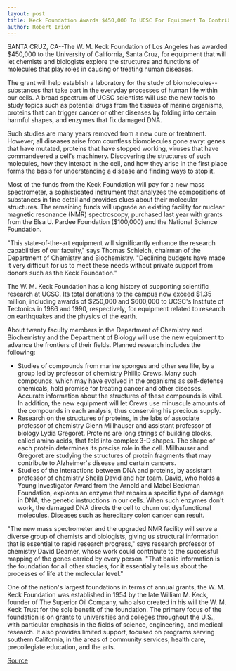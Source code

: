 ```yaml
---
layout: post
title: Keck Foundation Awards $450,000 To UCSC For Equipment To Contribute To Basic Studies Of Diseases
author: Robert Irion
---
```


SANTA CRUZ, CA--The W. M. Keck Foundation of Los Angeles has  awarded $450,000 to the University of California, Santa Cruz, for  equipment that will let chemists and biologists explore the  structures and functions of molecules that play roles in causing or  treating human diseases.

The grant will help establish a laboratory for the study of  biomolecules--substances that take part in the everyday processes  of human life within our cells. A broad spectrum of UCSC scientists  will use the new tools to study topics such as potential drugs from  the tissues of marine organisms, proteins that can trigger cancer or  other diseases by folding into certain harmful shapes, and enzymes  that fix damaged DNA.

Such studies are many years removed from a new cure or  treatment. However, all diseases arise from countless biomolecules  gone awry: genes that have mutated, proteins that have stopped  working, viruses that have commandeered a cell's machinery.  Discovering the structures of such molecules, how they interact in  the cell, and how they arise in the first place forms the basis for  understanding a disease and finding ways to stop it.

Most of the funds from the Keck Foundation will pay for a new  mass spectrometer, a sophisticated instrument that analyzes the  compositions of substances in fine detail and provides clues about  their molecular structures. The remaining funds will upgrade an  existing facility for nuclear magnetic resonance (NMR) spectroscopy,  purchased last year with grants from the Elsa U. Pardee Foundation  ($100,000) and the National Science Foundation.

"This state-of-the-art equipment will significantly enhance  the research capabilities of our faculty," says Thomas Schleich,  chairman of the Department of Chemistry and Biochemistry.  "Declining budgets have made it very difficult for us to meet these  needs without private support from donors such as the Keck  Foundation."

The W. M. Keck Foundation has a long history of supporting  scientific research at UCSC. Its total donations to the campus now  exceed $1.35 million, including awards of $250,000 and $600,000 to  UCSC's Institute of Tectonics in 1986 and 1990, respectively, for  equipment related to research on earthquakes and the physics of the  earth.

About twenty faculty members in the Department of Chemistry  and Biochemistry and the Department of Biology will use the new  equipment to advance the frontiers of their fields. Planned research  includes the following:

* Studies of compounds from marine sponges and other sea  life, by a group led by professor of chemistry Phillip Crews. Many  such compounds, which may have evolved in the organisms as self-defense chemicals, hold promise for treating cancer and other  diseases. Accurate information about the structures of these  compounds is vital. In addition, the new equipment will let Crews  use minuscule amounts of the compounds in each analysis, thus  conserving his precious supply.
* Research on the structures of proteins, in the labs of  associate professor of chemistry Glenn Millhauser and assistant  professor of biology Lydia Gregoret. Proteins are long strings of  building blocks, called amino acids, that fold into complex 3-D  shapes. The shape of each protein determines its precise role in the  cell. Millhauser and Gregoret are studying the structures of protein  fragments that may contribute to Alzheimer's disease and certain  cancers.
* Studies of the interactions between DNA and proteins, by  assistant professor of chemistry Sheila David and her team. David,  who holds a Young Investigator Award from the Arnold and Mabel  Beckman Foundation, explores an enzyme that repairs a specific type  of damage in DNA, the genetic instructions in our cells. When such  enzymes don't work, the damaged DNA directs the cell to churn out  dysfunctional molecules. Diseases such as hereditary colon cancer  can result.

"The new mass spectrometer and the upgraded NMR facility  will serve a diverse group of chemists and biologists, giving us  structural information that is essential to rapid research progress,"  says research professor of chemistry David Deamer, whose work  could contribute to the successful mapping of the genes carried by  every person. "That basic information is the foundation for all other  studies, for it essentially tells us about the processes of life at the  molecular level."

One of the nation's largest foundations in terms of annual  grants, the W. M. Keck Foundation was established in 1954 by the  late William M. Keck, founder of The Superior Oil Company, who also  created in his will the W. M. Keck Trust for the sole benefit of the  foundation. The primary focus of the foundation is on grants to  universities and colleges throughout the U.S., with particular  emphasis in the fields of science, engineering, and medical research.  It also provides limited support, focused on programs serving  southern California, in the areas of community services, health care,  precollegiate education, and the arts.

[Source](http://www1.ucsc.edu/news_events/press_releases/archive/95-96/01-96/011896-Keck_Foundation_awa.html "Permalink to 011896-Keck_Foundation_awa")
